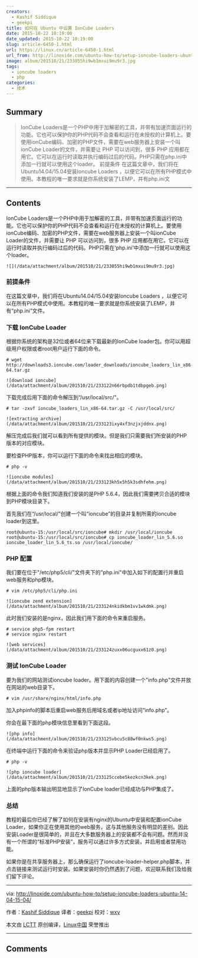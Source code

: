```yaml
---
creators:
  - Kashif Siddique
  - geekpi
title: 如何在 Ubuntu 中设置 IonCube Loaders
date: 2015-10-22 10:19:00
date_updated: 2015-10-22 10:19:00
slug: article-6450-1.html
url: https://linux.cn/article-6450-1.html
url_from: http://linoxide.com/ubuntu-how-to/setup-ioncube-loaders-ubuntu-14-04-15-04/
image: album/201510/21/233055hi9wb1mxui9mu9r3.jpg
tags:
  - ioncube loaders
  - php
categories:
  - 技术
---
```


## Summary

> IonCube Loaders是一个PHP中用于加解密的工具，并带有加速页面运行的功能。它也可以保护你的PHP代码不会查看和运行在未授权的计算机上。要使用ionCube编码、加密的PHP文件，需要在web服务器上安装一个叫ionCube Loader的文件，并需要让 PHP 可以访问到，很多 PHP 应用都在用它。它可以在运行时读取并执行编码过后的代码。PHP只需在php.ini中添加一行就可以使用这个loader。  前提条件 在这篇文章中，我们将在Ubuntu14.04/15.04安装Ioncube Loaders ，以便它可以在所有PHP模式中使用。本教程的唯一要求就是你系统安装了LEMP，并有php.ini文

***

<!-- more -->

## Contents

IonCube Loaders是一个PHP中用于加解密的工具，并带有加速页面运行的功能。它也可以保护你的PHP代码不会查看和运行在未授权的计算机上。要使用ionCube编码、加密的PHP文件，需要在web服务器上安装一个叫ionCube Loader的文件，并需要让 PHP 可以访问到，很多 PHP 应用都在用它。它可以在运行时读取并执行编码过后的代码。PHP只需在‘php.ini’中添加一行就可以使用这个loader。

`![](/data/attachment/album/201510/21/233055hi9wb1mxui9mu9r3.jpg)`

### 前提条件

在这篇文章中，我们将在Ubuntu14.04/15.04安装Ioncube Loaders ，以便它可以在所有PHP模式中使用。本教程的唯一要求就是你系统安装了LEMP，并有“php.ini”文件。

### 下载 IonCube Loader

根据你系统的架构是32位或者64位来下载最新的IonCube loader包。你可以用超级用户权限或者root用户运行下面的命令。

```shell
# wget http://downloads3.ioncube.com/loader_downloads/ioncube_loaders_lin_x86-64.tar.gz
```

`![download ioncube](/data/attachment/album/201510/21/233122n66rbpdb1tdbpgeb.png)`

下载完成后用下面的命令解压到“/usr/local/src/"。

```shell
# tar -zxvf ioncube_loaders_lin_x86-64.tar.gz -C /usr/local/src/
```

`![extracting archive](/data/attachment/album/201510/21/233123ixy4xf3nzjxjddnx.png)`

解压完成后我们就可以看到所有提供的模块。但是我们只需要我们所安装的PHP版本的对应模块。

要检查PHP版本，你可以运行下面的命令来找出相应的模块。

```shell
# php -v
```

`![ioncube modules](/data/attachment/album/201510/21/233123kh5x5h5k3sdhfehm.png)`

根据上面的命令我们知道我们安装的是PHP 5.6.4，因此我们需要拷贝合适的模块到PHP模块目录下。

首先我们在“/usr/local/”创建一个叫“ioncube”的目录并复制所需的ioncube loader到这里。

```shell
root@ubuntu-15:/usr/local/src/ioncube# mkdir /usr/local/ioncube
root@ubuntu-15:/usr/local/src/ioncube# cp ioncube_loader_lin_5.6.so ioncube_loader_lin_5.6_ts.so /usr/local/ioncube/
```

### PHP 配置

我们要在位于"/etc/php5/cli/"文件夹下的"php.ini"中加入如下的配置行并重启web服务和php模块。

```shell
# vim /etc/php5/cli/php.ini
```

`![ioncube zend extension](/data/attachment/album/201510/21/233124nkidkbm1vv1wkdmk.png)`

此时我们安装的是nginx，因此我们用下面的命令来重启服务。

```shell
# service php5-fpm restart
# service nginx restart
```

`![web services](/data/attachment/album/201510/21/233124zuxx06ucguxx61z0.png)`

### 测试 IonCube Loader

要为我们的网站测试ioncube loader。用下面的内容创建一个"info.php"文件并放在网站的web目录下。

```shell
# vim /usr/share/nginx/html/info.php
```

加入phpinfo的脚本后重启web服务后用域名或者ip地址访问“info.php”。

你会在最下面的php模块信息里看到下面这段。

`![php info](/data/attachment/album/201510/21/233125vbcu5c88wf0nkws5.png)`

在终端中运行下面的命令来验证php版本并显示PHP Loader已经启用了。

```shell
# php -v
```

`![php ioncube loader](/data/attachment/album/201510/21/233125ccebe5kezkcn3kek.png)`

上面的php版本输出明显地显示了IonCube loader已经成功与PHP集成了。

### 总结

教程的最后你已经了解了如何在安装有nginx的Ubuntu中安装和配置ionCube Loader，如果你正在使用其他的web服务，这与其他服务没有明显的差别。因此安装Loader是很简单的，并且在大多数服务器上的安装都不会有问题。然而并没有一个所谓的“标准PHP安装”，服务可以通过许多方式安装，并启用或者禁用功能。

如果你是在共享服务器上，那么确保运行了ioncube-loader-helper.php脚本，并点击链接来测试运行时安装。如果安装时你仍然遇到了问题，欢迎联系我们及给我们留下评论。

---

via: <http://linoxide.com/ubuntu-how-to/setup-ioncube-loaders-ubuntu-14-04-15-04/>

作者：[Kashif Siddique](http://linoxide.com/author/kashifs/) 译者：[geekpi](https://github.com/geekpi) 校对：[wxy](https://github.com/wxy)

本文由 [LCTT](https://github.com/LCTT/TranslateProject) 原创编译，[Linux中国](https://linux.cn/) 荣誉推出

***

## Comments
